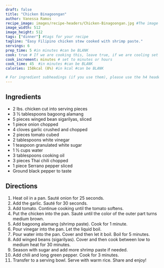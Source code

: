 ```yaml
---
draft: false
title: "Chicken Binagoongan"
author: Vanessa Ramos
recipe_image: images/recipe-headers/Chicken-Binagoongan.jpg #The image for your recipe
image_width: 512
image_height: 512
tags: ["dinner"] #tags for your recipe
tagline: "Easy Filipino chicken stew cooked with shrimp paste."
servings: 6
prep_time: 5 #in minutes #can be BLANK
cook: true # If we are cooking this, leave true, if we are cooling set to false
cook_increment: minutes # set to minutes or hours
cook_time: 45  #in minutes #can be BLANK
calories: 158kcal (8%) #in kcal #can be BLANK

# For ingredient subheadings (if you use them), please use the h4 header.  For print view I have those elements targeted
---
```


## Ingredients

- 2 lbs. chicken cut into serving pieces
- 3 ½ tablespoons bagoong alamang
- 5 pieces winged bean sigarilyas, sliced
- 1 piece onion chopped
- 4 cloves garlic crushed and chopped
- 2 pieces tomato cubed
- 2 tablespoons white vinegar
- 1 teaspoon granulated white sugar
- 1 ½ cups water
- 3 tablespoons cooking oil
- 3 pieces Thai chili chopped
- 1 piece Serrano pepper sliced
- Ground black pepper to taste

## Directions

1. Heat oil in a pan. Sauté onion for 25 seconds.
2. Add the garlic. Sauté for 30 seconds.
3. Add tomato. Continue cooking until the tomato softens.
4. Put the chicken into the pan. Sauté until the color of the outer part turns medium brown.
5. Add bagoong alamang (shrimp paste). Cook for 1 minute.
6. Pour vinegar into the pan. Let the liquid boil.
7. Pour water into the pan. Cover and then let it boil. Boil for 5 minutes.
8. Add winged beans (sigarilyas). Cover and then cook between low to medium heat for 30 minutes.
9. Season with sugar and add more shrimp paste if needed.
10. Add chili and long green pepper. Cook for 3 minutes.
11. Transfer to a serving bowl. Serve with warm rice.
Share and enjoy!
